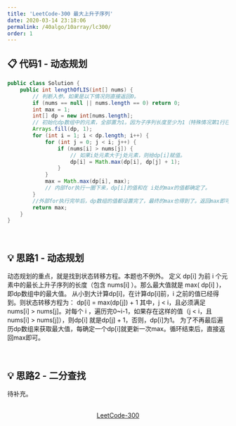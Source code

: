 ```yaml
---
title: 'LeetCode-300 最大上升子序列'
date: 2020-03-14 23:18:06
permalink: /40algo/10array/lc300/
order: 1
---
```

## 📋 代码1 - 动态规划
```java
public class Solution {
    public int lengthOfLIS(int[] nums) {
		// 判断入参。如果是以下情况则直接返回0。
		if (nums == null || nums.length == 0) return 0;
		int max = 1;
		int[] dp = new int[nums.length];
		// 初始化dp数组中的元素，全部置为1。因为子序列长度至少为1（特殊情况第1行已经判断过）
		Arrays.fill(dp, 1);
		for (int i = 1; i < dp.length; i++) {
			for (int j = 0; j < i; j++) {
				if (nums[i] > nums[j]) {
					// 如果i处元素大于j处元素，则给dp[i]赋值。
					dp[i] = Math.max(dp[i], dp[j] + 1);
				}
			}
			max = Math.max(dp[i], max);
			// 内部for执行一圈下来，dp[i]的值和在 i处的max的值都确定了。
		}
		//外部for执行完毕后，dp数组的值都设置完了，最终的max也得到了。返回max即可。
		return max;
	}
}
```
<br/>

## 💡 思路1 - 动态规划
动态规划的重点，就是找到状态转移方程。本题也不例外。
定义 dp[i] 为前 i 个元素中的最长上升子序列的长度（包含 nums[i] ）。那么最大值就是
max( dp[i] )，即dp数组中的最大值。
从小到大计算dp[i]，在计算dp[i]前，i 之前的值已经得到。则状态转移方程为：
dp[i] = max(dp[j]) + 1
其中，j < i，且必须满足 nums[i] > nums[j]。对每个 i ，遍历完0~i-1，如果存在这样的值（j < i，且 nums[i] > nums[j]），则dp[i] 就是dp[j] + 1，否则，dp[i]为1。
为了不再最后遍历dp数组来获取最大值，每确定一个dp[i]就更新一次max。循环结束后，直接返回max即可。

<br/>

## 💡 思路2 - 二分查找
待补充。

<br/>

<center><a href="https://leetcode-cn.com/problems/longest-increasing-subsequence/" class="LinkCard" target="_blank">LeetCode-300</a></center>
<br/>